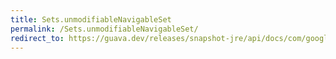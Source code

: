```yaml
---
title: Sets.unmodifiableNavigableSet
permalink: /Sets.unmodifiableNavigableSet/
redirect_to: https://guava.dev/releases/snapshot-jre/api/docs/com/google/common/collect/Sets.html#unmodifiableNavigableSet-java.util.NavigableSet-
---
```

